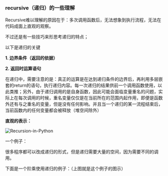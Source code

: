 # 

### recursive（递归）的一些理解

Recursive难以理解的原因在于：多次调用函数后，无法想象到执行流程，无法在代码成面上直观的观察。

不过还是有一些技巧来形思考递归的特点；

以下是递归的关键

**1. 边界条件（返回的依据）**

**2. 返回时运算语句**

在递归中，需要注意的是：真正的运算是在达到递归条件的边界后，再利用多层嵌套的return的语句，执行递归内容。每一次递归的结果供前一个调用函数使用，以此类推；另外，由于递归调用的是自身函数，因此可能会面临变量重名的问题，实际上在每次调用的时候，重名变量仅仅是在当前所在的范围内起作用，即便是函数外还有与之重名的变量，但是没有任何影响。并且当一个递归的某一流程结束后，当前函数内的任何变量都会被释放（堆空间除外）



**直观的表示：**

![Recursion-in-Python](https://gitee.com/ymyguang/picture/raw/master/img/2019-08-06-12_31_29-Window.png)

一个例子：

很多程序都可以改成递归的形式，但是递归需要大量的空间，因为需要不同的调用。

下面是一个阶乘使用递归的例子：（上图就是这个例子的图示）

```

```



